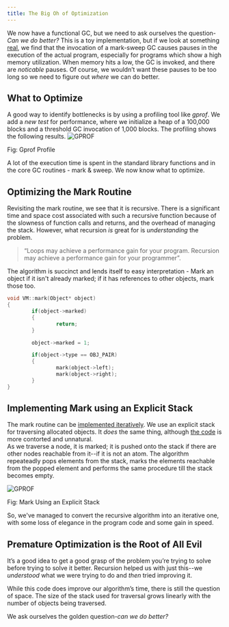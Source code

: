 ```yaml
---
title: The Big Oh of Optimization
---
```

We now have a functional GC, but we need to ask ourselves the question-*Can we do better?* This is a toy implementation, but if we look at something [real](https://github.com/Deborah-Digges/mark-sweep-simulation/tree/master/04-Demo-GC-Pauses), we find that the invocation of a mark-sweep GC causes pauses in the execution of the actual program, especially for programs which show a high memory utilization. When memory hits a low, the GC is invoked, and there are *noticable* pauses. Of course, we wouldn’t want these pauses to be too long so we need to figure out *where* we can do better.

## What to Optimize
A good way to identify bottlenecks is by using a profiling tool like *gprof*. We add a *new test* for performance, where we initialize a heap of a 100,000 blocks and a threshold GC invocation of 1,000 blocks. The profiling shows the following results.
![GPROF]({{site.url}}/images/gprof.png)
<div class="align-center">Fig: Gprof Profile</div>

A lot of the execution time is spent in the standard library functions and in the core GC routines - mark & sweep. We now know what to optimize.

## Optimizing the Mark Routine
Revisiting the mark routine, we see that it is recursive. There is a significant time and space cost associated with such a recursive function because of the slowness of function calls and returns, and the overhead of managing the stack.
However, what recursion *is* great for is *understanding* the problem. 
>“Loops may achieve a performance gain for your program. Recursion may achieve a performance gain for your programmer”.
 
The algorithm is succinct and lends itself to easy interpretation -
Mark an object if it isn't already marked; if it has references to other objects, mark those too.

```c++
void VM::mark(Object* object)
{
        if(object->marked)
        {
                return;
        }

        object->marked = 1;

        if(object->type == OBJ_PAIR)
        {
                mark(object->left);
                mark(object->right);
        }
}
```

## Implementing Mark using an Explicit Stack
The mark routine can be [implemented iteratively](https://github.com/Deborah-Digges/mark-sweep-simulation/tree/master/02-marksweep-Explicit-Stack). We use an explicit stack for traversing allocated objects. It *does* the same thing, although [the code](https://github.com/Deborah-Digges/mark-sweep-simulation/blob/master/02-marksweep-Explicit-Stack/vm.cpp/#L151-192) is more contorted and unnatural.<br/>
As we traverse a node, it is marked; it is pushed onto the stack if there are other nodes reachable from it--if it is not an atom. The algorithm repeateadly pops elements from the stack, marks the elements reachable from the popped element and performs the same procedure till the stack becomes empty.<br/>

![GPROF]({{site.url}}/images/traversal.png)
<div class="align-center">Fig: Mark Using an Explicit Stack</div>


So, we've managed to convert the recursive algorithm into an iterative one, with some loss of elegance in the program code and some gain in speed.

## Premature Optimization is the Root of All Evil
It’s a good idea to get a good grasp of the problem you’re trying to solve before trying to solve it better. Recursion helped us with just this--we *understood* what we were trying to do and *then* tried improving it.

While this code does improve our algorithm’s time, there is still the question of space. The size of the stack used for traversal grows linearly with the number of objects being traversed.

We ask ourselves the golden question-*can we do better?*
